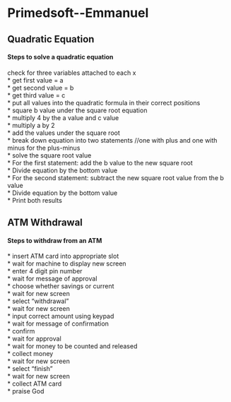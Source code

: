# Primedsoft--Emmanuel

<html>
<h2>Quadratic Equation</h2>
  <h4>Steps to solve a quadratic equation</h4>
   <body> check for three variables attached to each x</br>
* get first value = a</br>
* get second value = b</br>
* get third value = c</br>
* put all values into the quadratic formula in their correct positions</br>
* square b value under the square root equation</br>
* multiply 4 by the a value and c value</br>
* multiply a by 2</br>
* add the values under the square root</br>
* break down equation into two statements //one with plus and one with minus for the plus-minus</br>
* solve the square root value</br>
* For the first statement: add the b value to the new square root</br>
* Divide equation by the bottom value</br>
* For the second statement: subtract the new square root value from the b value</br>
* Divide equation by the bottom value</br>
* Print both results</br>
   </body>
   
 <h2>ATM Withdrawal</h2>
   <h4> Steps to withdraw from an ATM</h4>
     <body> 
* insert ATM card into appropriate slot</br>
* wait for machine to display new screen</br>
* enter 4 digit pin number</br>
* wait for message of approval</br>
* choose whether savings or current</br>
* wait for new screen</br>
* select “withdrawal” </br>
* wait for new screen</br>
* input correct amount using keypad</br>
* wait for message of confirmation</br>
* confirm</br>
* wait for approval</br>
* wait for money to be counted and released</br>
* collect money</br>
* wait for new screen</br>
* select “finish” </br>
* wait for new screen</br>
* collect ATM card</br>
* praise God</br>
   </body>
</html>
  
